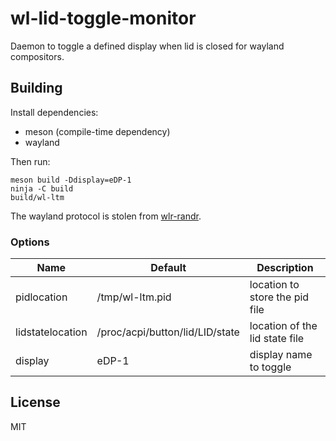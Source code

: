 # wl-lid-toggle-monitor

Daemon to toggle a defined display when lid is closed for wayland compositors.

## Building

Install dependencies:

* meson (compile-time dependency)
* wayland

Then run:
```
meson build -Ddisplay=eDP-1
ninja -C build
build/wl-ltm
```

The wayland protocol is stolen from [wlr-randr](https://sr.ht/~emersion/wlr-randr/).


### Options

| Name | Default | Description |
| -- | -- | -- |
| pidlocation | /tmp/wl-ltm.pid | location to store the pid file |
| lidstatelocation | /proc/acpi/button/lid/LID/state | location of the lid state file |
| display | eDP-1 | display name to toggle |


## License

MIT
